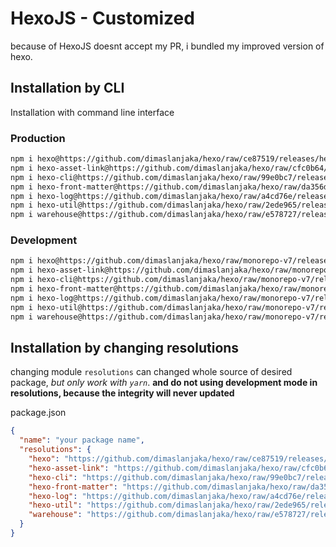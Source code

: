 # HexoJS - Customized
because of HexoJS doesnt accept my PR, i bundled my improved version of hexo.

## Installation by CLI
Installation with command line interface

### Production

```bash
npm i hexo@https://github.com/dimaslanjaka/hexo/raw/ce87519/releases/hexo.tgz
npm i hexo-asset-link@https://github.com/dimaslanjaka/hexo/raw/cfc0b64/releases/hexo-asset-link.tgz
npm i hexo-cli@https://github.com/dimaslanjaka/hexo/raw/99e0bc7/releases/hexo-cli.tgz
npm i hexo-front-matter@https://github.com/dimaslanjaka/hexo/raw/da356d7/releases/hexo-front-matter.tgz
npm i hexo-log@https://github.com/dimaslanjaka/hexo/raw/a4cd76e/releases/hexo-log.tgz
npm i hexo-util@https://github.com/dimaslanjaka/hexo/raw/2ede965/releases/hexo-util.tgz
npm i warehouse@https://github.com/dimaslanjaka/hexo/raw/e578727/releases/warehouse.tgz
```

### Development

```bash
npm i hexo@https://github.com/dimaslanjaka/hexo/raw/monorepo-v7/releases/hexo.tgz
npm i hexo-asset-link@https://github.com/dimaslanjaka/hexo/raw/monorepo-v7/releases/hexo-asset-link.tgz
npm i hexo-cli@https://github.com/dimaslanjaka/hexo/raw/monorepo-v7/releases/hexo-cli.tgz
npm i hexo-front-matter@https://github.com/dimaslanjaka/hexo/raw/monorepo-v7/releases/hexo-front-matter.tgz
npm i hexo-log@https://github.com/dimaslanjaka/hexo/raw/monorepo-v7/releases/hexo-log.tgz
npm i hexo-util@https://github.com/dimaslanjaka/hexo/raw/monorepo-v7/releases/hexo-util.tgz
npm i warehouse@https://github.com/dimaslanjaka/hexo/raw/monorepo-v7/releases/warehouse.tgz
```

## Installation by changing resolutions
changing module `resolutions` can changed whole source of desired package, _but only work with `yarn`_. **and do not using development mode in resolutions, because the integrity will never updated**

package.json
```json
{
  "name": "your package name",
  "resolutions": {
    "hexo": "https://github.com/dimaslanjaka/hexo/raw/ce87519/releases/hexo.tgz",
    "hexo-asset-link": "https://github.com/dimaslanjaka/hexo/raw/cfc0b64/releases/hexo-asset-link.tgz",
    "hexo-cli": "https://github.com/dimaslanjaka/hexo/raw/99e0bc7/releases/hexo-cli.tgz",
    "hexo-front-matter": "https://github.com/dimaslanjaka/hexo/raw/da356d7/releases/hexo-front-matter.tgz",
    "hexo-log": "https://github.com/dimaslanjaka/hexo/raw/a4cd76e/releases/hexo-log.tgz",
    "hexo-util": "https://github.com/dimaslanjaka/hexo/raw/2ede965/releases/hexo-util.tgz",
    "warehouse": "https://github.com/dimaslanjaka/hexo/raw/e578727/releases/warehouse.tgz"
  }
}
```